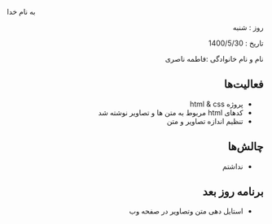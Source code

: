 

 
به نام خدا


 
</div>


 
<div dir="rtl" align="right">


 
روز : شنبه

تاریخ : 1400/5/30

نام و نام خانوادگی :فاطمه ناصری


 
## فعالیت‌ها

* پروژه html & css
* کدهای html مربوط به متن ها و تصاویر نوشته شد
* تنظیم اندازه تصاویر و متن

## چالش‌ها

* نداشتم
## برنامه روز بعد


* استایل دهی متن وتصاویر در صفحه وب

</div>


 
